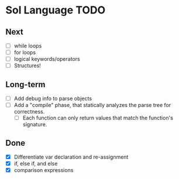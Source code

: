 # Sol Language TODO

## Next

- [ ] while loops
- [ ] for loops
- [ ] logical keywords/operators
- [ ] Structures!

## Long-term

- [ ] Add debug info to parse objects
- [ ] Add a "compile" phase, that statically analyzes the parse tree for
  correctness.
  - [ ] Each function can only return values that match the function's
    signature.

## Done

- [x] Differentiate var declaration and re-assignment
- [x] if, else if, and else
- [x] comparison expressions
